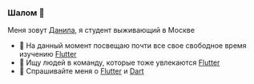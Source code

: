 ### Шалом 👋

Меня зовут [Данила](https://t.me/ngrando), я студент выживающий в Москве

- 🔭 На данный момент посвещаю почти все свое свободное время изучению [Flutter](https://flutter.dev)
- 🤔 Ищу людей в команду, которые тоже увлекаются [Flutter](https://flutter.dev)
- 💬 Спрашивайте меня о [Flutter](https://flutter.dev) и [Dart](https://dart.dev)
